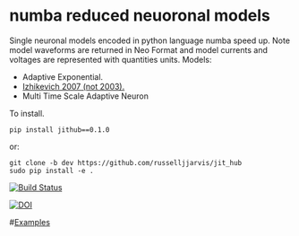 # numba reduced neuoronal models
Single neuronal models encoded in python language numba speed up.
Note model waveforms are returned in Neo Format and model currents and voltages are represented with quantities units.
Models:
* Adaptive Exponential.
* [Izhikevich 2007 (not 2003).](https://github.com/OpenSourceBrain/IzhikevichModel/blob/master/numba/faster_izhikevich_model.ipynb)
* Multi Time Scale Adaptive Neuron

To install.
```
pip install jithub==0.1.0
```
or:
```
git clone -b dev https://github.com/russelljjarvis/jit_hub
sudo pip install -e .
```


[![Build Status](https://circleci.com/gh/russelljjarvis/jit_hub/tree/neuronunit.svg?style=svg)](https://app.circleci.com/pipelines/github/russelljjarvis/jit_hub/)

[![DOI](https://zenodo.org/badge/304228004.svg)](https://zenodo.org/badge/latestdoi/304228004)

#[Examples](https://github.com/russelljjarvis/jit_hub/blob/neuronunit/jithub/examples/backend_test.ipynb)
